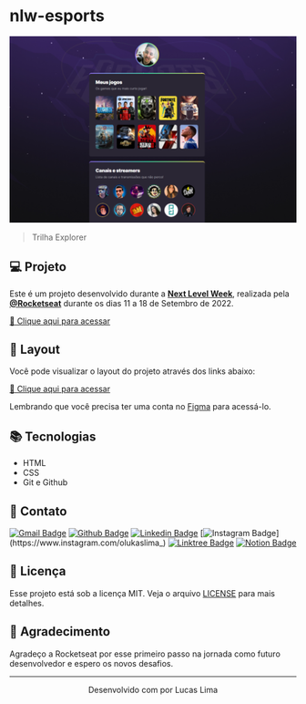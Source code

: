 # nlw-esports

![preview](./.github/preview.png)

> Trilha Explorer
## 💻 Projeto

Este é um projeto desenvolvido durante a **[Next Level Week](https://nextlevelweek.com/)**, realizada pela **[@Rocketseat](https://github.com/Rocketseat)** durante os dias 11 a 18 de Setembro de 2022.

[🔗 Clique aqui para acessar](https://lucasllimati.github.io/nlw-esports/)

## 📄 Layout

Você pode visualizar o layout do projeto através dos links abaixo:

[🔗 Clique aqui para acessar](https://www.figma.com/community/file/1150897317533332617)

Lembrando que você precisa ter uma conta no [Figma](http://figma.com/) para acessá-lo.

## 📚 Tecnologias

- HTML
- CSS
- Git e Github

## 📇 Contato


[![Gmail Badge](https://img.shields.io/badge/Gmail-D14836?style=flat-square&logo=gmail&logoColor=white&link=https://github.com/lucasllimati)](mailto:lucasllimati@gmail.com)
[![Github Badge](https://img.shields.io/badge/-Github-181717?style=flat-square&logo=Github&logoColor=white&link=https://github.com/lucasllimati)](https://github.com/lucasllimati)
[![Linkedin Badge](https://img.shields.io/badge/-LinkedIn-0A66C2?style=flat-square&logo=Linkedin&logoColor=white&link=https://www.linkedin.com/in/lucasllimati/)](https://www.linkedin.com/in/lucasllimati/)
[![Instagram Badge](https://img.shields.io/badge/-Instagram-E4405F?style=flat-square&labelColor=E4405F&logo=Instagram&logoColor=white&link=https://www.instagram.com/olukaslima_)](https://www.instagram.com/olukaslima_)
[![Linktree Badge](https://img.shields.io/badge/-Linktree-39E09B?style=flat-square&labelColor=39E09B&logo=Linktree&logoColor=white&link=https://linktr.ee/lucasllimati)](https://linktr.ee/lucasllimati)
[![Notion Badge](https://img.shields.io/badge/-Notion-000000?style=flat-square&labelColor=000000&logo=Linktree&logoColor=white&link=https://www.notion.so/Lucas-Louren-o-de-Lima-9b861c29195143f0a522968c03baddc0)](https://www.notion.so/Lucas-Louren-o-de-Lima-9b861c29195143f0a522968c03baddc0)

## 📝 Licença

Esse projeto está sob a licença MIT. Veja o arquivo [LICENSE](LICENSE.md) para mais detalhes.

## 👏 Agradecimento

Agradeço a Rocketseat por esse primeiro passo na jornada como futuro desenvolvedor e espero os novos desafios.

---
<p align="center">Desenvolvido com por Lucas Lima</p>